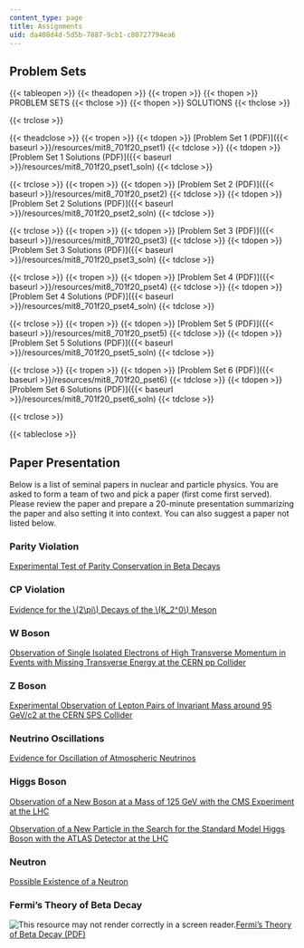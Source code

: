 ```yaml
---
content_type: page
title: Assignments
uid: da408d4d-5d5b-7887-9cb1-c80727794ea6
---
```


Problem Sets
------------

{{< tableopen >}}
{{< theadopen >}}
{{< tropen >}}
{{< thopen >}}
PROBLEM SETS
{{< thclose >}}
{{< thopen >}}
SOLUTIONS
{{< thclose >}}

{{< trclose >}}

{{< theadclose >}}
{{< tropen >}}
{{< tdopen >}}
[Problem Set 1 (PDF)]({{< baseurl >}}/resources/mit8_701f20_pset1)
{{< tdclose >}}
{{< tdopen >}}
[Problem Set 1 Solutions (PDF)]({{< baseurl >}}/resources/mit8_701f20_pset1_soln)
{{< tdclose >}}

{{< trclose >}}
{{< tropen >}}
{{< tdopen >}}
[Problem Set 2 (PDF)]({{< baseurl >}}/resources/mit8_701f20_pset2)
{{< tdclose >}}
{{< tdopen >}}
[Problem Set 2 Solutions (PDF)]({{< baseurl >}}/resources/mit8_701f20_pset2_soln)
{{< tdclose >}}

{{< trclose >}}
{{< tropen >}}
{{< tdopen >}}
[Problem Set 3 (PDF)]({{< baseurl >}}/resources/mit8_701f20_pset3)
{{< tdclose >}}
{{< tdopen >}}
[Problem Set 3 Solutions (PDF)]({{< baseurl >}}/resources/mit8_701f20_pset3_soln)
{{< tdclose >}}

{{< trclose >}}
{{< tropen >}}
{{< tdopen >}}
[Problem Set 4 (PDF)]({{< baseurl >}}/resources/mit8_701f20_pset4)
{{< tdclose >}}
{{< tdopen >}}
[Problem Set 4 Solutions (PDF)]({{< baseurl >}}/resources/mit8_701f20_pset4_soln)
{{< tdclose >}}

{{< trclose >}}
{{< tropen >}}
{{< tdopen >}}
[Problem Set 5 (PDF)]({{< baseurl >}}/resources/mit8_701f20_pset5)
{{< tdclose >}}
{{< tdopen >}}
[Problem Set 5 Solutions (PDF)]({{< baseurl >}}/resources/mit8_701f20_pset5_soln)
{{< tdclose >}}

{{< trclose >}}
{{< tropen >}}
{{< tdopen >}}
[Problem Set 6 (PDF)]({{< baseurl >}}/resources/mit8_701f20_pset6)
{{< tdclose >}}
{{< tdopen >}}
[Problem Set 6 Solutions (PDF)]({{< baseurl >}}/resources/mit8_701f20_pset6_soln)
{{< tdclose >}}

{{< trclose >}}

{{< tableclose >}}

Paper Presentation
------------------

Below is a list of seminal papers in nuclear and particle physics. You are asked to form a team of two and pick a paper (first come first served). Please review the paper and prepare a 20-minute presentation summarizing the paper and also setting it into context. You can also suggest a paper not listed below.

### Parity Violation

[Experimental Test of Parity Conservation in Beta Decays](https://journals.aps.org/pr/abstract/10.1103/PhysRev.105.1413)

### CP Violation

[Evidence for the \\(2\\pi\\) Decays of the \\(K\_2^0\\) Meson](https://journals.aps.org/prl/abstract/10.1103/PhysRevLett.13.138)

### W Boson

[Observation of Single Isolated Electrons of High Transverse Momentum in Events with Missing Transverse Energy at the CERN pp Collider](https://www.sciencedirect.com/science/article/pii/0370269383916052?via%3Dihub)

### Z Boson

[Experimental Observation of Lepton Pairs of Invariant Mass around 95 GeV/c2 at the CERN SPS Collider](https://www.sciencedirect.com/science/article/pii/0370269383901880?via%3Dihub)

### Neutrino Oscillations

[Evidence for Oscillation of Atmospheric Neutrinos](https://journals.aps.org/prl/abstract/10.1103/PhysRevLett.81.1562)

### Higgs Boson

[Observation of a New Boson at a Mass of 125 GeV with the CMS Experiment at the LHC](https://www.sciencedirect.com/science/article/pii/S0370269312008581?via%3Dihub)

[Observation of a New Particle in the Search for the Standard Model Higgs Boson with the ATLAS Detector at the LHC](https://www.sciencedirect.com/science/article/pii/S037026931200857X?via%3Dihub)

### Neutron

[Possible Existence of a Neutron](https://www.nature.com/articles/129312a0)

### Fermi’s Theory of Beta Decay

![This resource may not render correctly in a screen reader.](/images/inacessible.gif)[Fermi’s Theory of Beta Decay (PDF)](https://arxiv.org/ftp/arxiv/papers/1803/1803.07147.pdf)